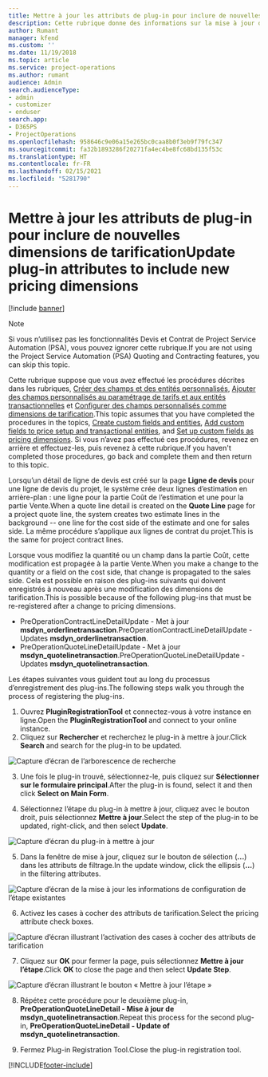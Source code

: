 ```yaml
---
title: Mettre à jour les attributs de plug-in pour inclure de nouvelles dimensions de tarification
description: Cette rubrique donne des informations sur la mise à jour des attributs de plug-in pour les dimensions de tarification.
author: Rumant
manager: kfend
ms.custom: ''
ms.date: 11/19/2018
ms.topic: article
ms.service: project-operations
ms.author: rumant
audience: Admin
search.audienceType:
- admin
- customizer
- enduser
search.app:
- D365PS
- ProjectOperations
ms.openlocfilehash: 958646c9e06a15e265bc0caa8b0f3eb9f79fc347
ms.sourcegitcommit: fa32b1893286f20271fa4ec4be8fc68bd135f53c
ms.translationtype: HT
ms.contentlocale: fr-FR
ms.lasthandoff: 02/15/2021
ms.locfileid: "5281790"
---
```

# <a name="update-plug-in-attributes-to-include-new-pricing-dimensions"></a><span data-ttu-id="fa328-103">Mettre à jour les attributs de plug-in pour inclure de nouvelles dimensions de tarification</span><span class="sxs-lookup"><span data-stu-id="fa328-103">Update plug-in attributes to include new pricing dimensions</span></span>

[!include [banner](../includes/psa-now-project-operations.md)]

> [!NOTE]
> <span data-ttu-id="fa328-104">Si vous n’utilisez pas les fonctionnalités Devis et Contrat de Project Service Automation (PSA), vous pouvez ignorer cette rubrique.</span><span class="sxs-lookup"><span data-stu-id="fa328-104">If you are not using the Project Service Automation (PSA) Quoting and Contracting features, you can skip this topic.</span></span>

<span data-ttu-id="fa328-105">Cette rubrique suppose que vous avez effectué les procédures décrites dans les rubriques, [Créer des champs et des entités personnalisés](create-custom-fields-entities.md), [Ajouter des champs personnalisés au paramétrage de tarifs et aux entités transactionnelles](field-references.md) et [Configurer des champs personnalisés comme dimensions de tarification](set-up-pricing-dimensions.md).</span><span class="sxs-lookup"><span data-stu-id="fa328-105">This topic assumes that you have completed the procedures in the topics, [Create custom fields and entities](create-custom-fields-entities.md), [Add custom fields to price setup and transactional entities](field-references.md), and [Set up custom fields as pricing dimensions](set-up-pricing-dimensions.md).</span></span> <span data-ttu-id="fa328-106">Si vous n’avez pas effectué ces procédures, revenez en arrière et effectuez-les, puis revenez à cette rubrique.</span><span class="sxs-lookup"><span data-stu-id="fa328-106">If you haven't completed those procedures, go back and complete them and then return to this topic.</span></span>

<span data-ttu-id="fa328-107">Lorsqu’un détail de ligne de devis est créé sur la page **Ligne de devis** pour une ligne de devis du projet, le système crée deux lignes d’estimation en arrière-plan : une ligne pour la partie Coût de l’estimation et une pour la partie Vente.</span><span class="sxs-lookup"><span data-stu-id="fa328-107">When a quote line detail is created on the **Quote Line** page for a project quote line, the system creates two estimate lines in the background -- one line for the cost side of the estimate and one for sales side.</span></span> <span data-ttu-id="fa328-108">La même procédure s’applique aux lignes de contrat du projet.</span><span class="sxs-lookup"><span data-stu-id="fa328-108">This is the same  for project contract lines.</span></span>

<span data-ttu-id="fa328-109">Lorsque vous modifiez la quantité ou un champ dans la partie Coût, cette modification est propagée à la partie Vente.</span><span class="sxs-lookup"><span data-stu-id="fa328-109">When you make a change to the quantity or a field on the cost side, that change is propagated to the sales side.</span></span> <span data-ttu-id="fa328-110">Cela est possible en raison des plug-ins suivants qui doivent enregistrés à nouveau après une modification des dimensions de tarification.</span><span class="sxs-lookup"><span data-stu-id="fa328-110">This is possible because of the following plug-ins that must be re-registered after a change to pricing dimensions.</span></span>

- <span data-ttu-id="fa328-111">PreOperationContractLineDetailUpdate - Met à jour **msdyn_orderlinetransaction**.</span><span class="sxs-lookup"><span data-stu-id="fa328-111">PreOperationContractLineDetailUpdate - Updates **msdyn_orderlinetransaction**.</span></span>
- <span data-ttu-id="fa328-112">PreOperationQuoteLineDetailUpdate - Met à jour **msdyn_quotelinetransaction**.</span><span class="sxs-lookup"><span data-stu-id="fa328-112">PreOperationQuoteLineDetailUpdate - Updates **msdyn_quotelinetransaction**.</span></span>

<span data-ttu-id="fa328-113">Les étapes suivantes vous guident tout au long du processus d’enregistrement des plug-ins.</span><span class="sxs-lookup"><span data-stu-id="fa328-113">The following steps walk you through the process of registering the plug-ins.</span></span>

1. <span data-ttu-id="fa328-114">Ouvrez **PluginRegistrationTool** et connectez-vous à votre instance en ligne.</span><span class="sxs-lookup"><span data-stu-id="fa328-114">Open the **PluginRegistrationTool** and connect to your online instance.</span></span>
2. <span data-ttu-id="fa328-115">Cliquez sur **Rechercher** et recherchez le plug-in à mettre à jour.</span><span class="sxs-lookup"><span data-stu-id="fa328-115">Click **Search** and search for the plug-in to be updated.</span></span>

 ![Capture d’écran de l’arborescence de recherche](media/PRT-1.png)

3. <span data-ttu-id="fa328-117">Une fois le plug-in trouvé, sélectionnez-le, puis cliquez sur **Sélectionner sur le formulaire principal**.</span><span class="sxs-lookup"><span data-stu-id="fa328-117">After the plug-in is found, select it and then click **Select on Main Form**.</span></span>

4. <span data-ttu-id="fa328-118">Sélectionnez l’étape du plug-in à mettre à jour, cliquez avec le bouton droit, puis sélectionnez **Mettre à jour**.</span><span class="sxs-lookup"><span data-stu-id="fa328-118">Select the step of the plug-in to be updated, right-click, and then select **Update**.</span></span>

 ![Capture d’écran du plug-in à mettre à jour](media/PRT-2.png)
 
5. <span data-ttu-id="fa328-120">Dans la fenêtre de mise à jour, cliquez sur le bouton de sélection (**...**) dans les attributs de filtrage.</span><span class="sxs-lookup"><span data-stu-id="fa328-120">In the update window, click the ellipsis (**...**) in the filtering attributes.</span></span>

 ![Capture d’écran de la mise à jour les informations de configuration de l’étape existantes](media/PRT-3.png)
 
6. <span data-ttu-id="fa328-122">Activez les cases à cocher des attributs de tarification.</span><span class="sxs-lookup"><span data-stu-id="fa328-122">Select the pricing attribute check boxes.</span></span>

 ![Capture d’écran illustrant l’activation des cases à cocher des attributs de tarification](media/PRT-4.png)

7. <span data-ttu-id="fa328-124">Cliquez sur **OK** pour fermer la page, puis sélectionnez **Mettre à jour l’étape**.</span><span class="sxs-lookup"><span data-stu-id="fa328-124">Click **OK** to close the page and then select **Update Step**.</span></span>

 ![Capture d’écran illustrant le bouton « Mettre à jour l’étape »](media/PRT-5.png)
 
8. <span data-ttu-id="fa328-126">Répétez cette procédure pour le deuxième plug-in, **PreOperationQuoteLineDetail - Mise à jour de msdyn_quotelinetransaction**.</span><span class="sxs-lookup"><span data-stu-id="fa328-126">Repeat this process for the second plug-in, **PreOperationQuoteLineDetail - Update of msdyn_quotelinetransaction**.</span></span>

9. <span data-ttu-id="fa328-127">Fermez Plug-in Registration Tool.</span><span class="sxs-lookup"><span data-stu-id="fa328-127">Close the plug-in registration tool.</span></span>



[!INCLUDE[footer-include](../includes/footer-banner.md)]